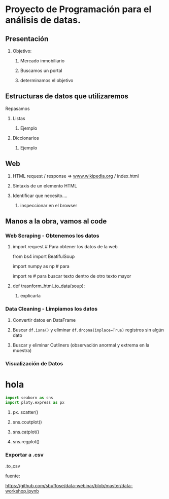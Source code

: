 # Proyecto de Programación para el análisis de datas.

## Presentación

1. Objetivo: 
   
   1. Mercado inmobiliario
   
   2. Buscamos un portal
   
   3. determinamos el objetivo

## Estructuras de datos que utilizaremos

Repasamos

1. Listas
   
   1. Ejemplo

2. Diccionarios
   
   1.  Ejemplo

## Web

1. HTML request / response =>   www.wikipedia.org  / index.html

2. Sintaxis de un elemento HTML

3. Identificar que necesito.... 
   
   1. inspeccionar en el browser

## Manos a la obra, vamos al code

### Web Scraping - Obtenemos los datos

1. import request   #  Para obtener los datos de la web
   
   from bs4 import BeatifulSoup
   
   import numpy as np  # para 
   
   import re  # para buscar texto dentro de otro texto mayor

2. def trasnform_html_to_data(soup):
   
   1. explicarla

### Data Cleaning - Limpiamos los datos

1. Convertir datos en DataFrame

2. Buscar `df.isna()` y eliminar `df.dropna(inplace=True)`  registros sin algún dato 

3. Buscar y eliminar Outliners (observación anormal y extrema en la muestra)

### Visualización de Datos

# hola

```python
import seaborn as sns
import ploty.express as px
```

1. px. scatter()

2. sns.coutplot()

3. sns.catplot()

4. sns.regplot()

### Exportar a .csv

.to_csv


fuente: 

https://github.com/sbuffose/data-webinar/blob/master/data-workshop.ipynb